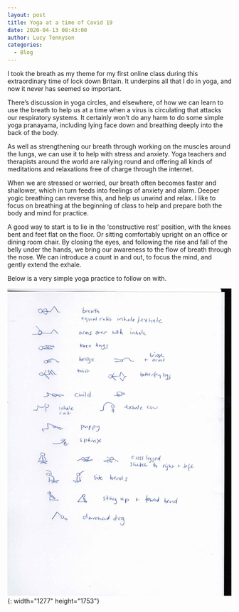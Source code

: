 ```yaml
---
layout: post
title: Yoga at a time of Covid 19
date: 2020-04-13 08:43:00
author: Lucy Tennyson
categories:
  - Blog
---
```


I took the breath as my theme for my first online class during this extraordinary time of lock down Britain. It underpins all that I do in yoga, and now it never has seemed so important.

There’s discussion in yoga circles, and elsewhere, of how we can learn to use the breath to help us at a time when a virus is circulating that attacks our respiratory systems. It certainly won’t do any harm to do some simple yoga pranayama, including lying face down and breathing deeply into the back of the body.

As well as strengthening our breath through working on the muscles around the lungs, we can use it to help with stress and anxiety. Yoga teachers and therapists around the world are rallying round and offering all kinds of meditations and relaxations free of charge through the internet.

When we are stressed or worried, our breath often becomes faster and shallower, which in turn feeds into feelings of anxiety and alarm. Deeper yogic breathing can reverse this, and help us unwind and relax. I like to focus on breathing at the beginning of class to help and prepare both the body and mind for practice.

A good way to start is to lie in the ‘constructive rest’ position, with the knees bent and feet flat on the floor. Or sitting comfortably upright on an office or dining room chair. By closing the eyes, and following the rise and fall of the belly under the hands, we bring our awareness to the flow of breath through the nose. We can introduce a count in and out, to focus the mind, and gently extend the exhale.

Below is a very simple yoga practice to follow on with.

![](/uploads/yogaplan6-9april.jpg){: width="1277" height="1753"}